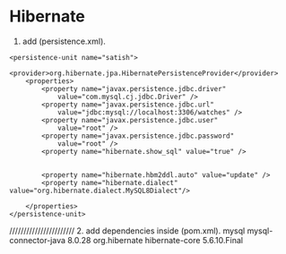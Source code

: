 # Hibernate

1. add (persistence.xml).
   
<persistence xmlns="http://xmlns.jcp.org/xml/ns/persistence"
	xmlns:xsi="http://www.w3.org/2001/XMLSchema-instance"
	xsi:schemaLocation="http://xmlns.jcp.org/xml/ns/persistence
  http://xmlns.jcp.org/xml/ns/persistence/persistence_2_1.xsd"
	version="2.1">

	<persistence-unit name="satish">
		<provider>org.hibernate.jpa.HibernatePersistenceProvider</provider>
		<properties>
			<property name="javax.persistence.jdbc.driver"
				value="com.mysql.cj.jdbc.Driver" />
			<property name="javax.persistence.jdbc.url"
				value="jdbc:mysql://localhost:3306/watches" />
			<property name="javax.persistence.jdbc.user"
				value="root" />
			<property name="javax.persistence.jdbc.password"
				value="root" />
			<property name="hibernate.show_sql" value="true" />


			<property name="hibernate.hbm2ddl.auto" value="update" />
			<property name="hibernate.dialect" value="org.hibernate.dialect.MySQL8Dialect"/>
  			
		</properties>
	</persistence-unit>
</persistence>
///////////////////////
2. add dependencies inside (pom.xml).

<dependencies>
  <!-- https://mvnrepository.com/artifact/mysql/mysql-connector-java -->
<dependency>
    <groupId>mysql</groupId>
    <artifactId>mysql-connector-java</artifactId>
    <version>8.0.28</version>
</dependency>

<!-- https://mvnrepository.com/artifact/org.hibernate/hibernate-core -->
<dependency>
    <groupId>org.hibernate</groupId>
    <artifactId>hibernate-core</artifactId>
    <version>5.6.10.Final</version>
</dependency>
  </dependencies>
